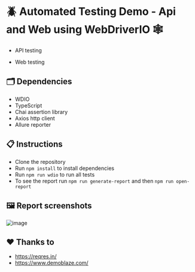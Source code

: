 # 🪲 Automated Testing Demo - Api and Web using WebDriverIO 🕸

- API testing

- Web testing


## 🗂 Dependencies
- WDIO
- TypeScript
- Chai assertion library
- Axios http client
- Allure reporter

## 📋 Instructions
- Clone the repository
- Run `npm install` to install dependencies
- Run `npm run wdio` to run all tests
- To see the report run `npm run generate-report` and then `npm run open-report`

## 🖼 Report screenshots
![image](https://github.com/user-attachments/assets/d2741429-5287-4206-a7d8-ae8389b98b73)

## ❤️ Thanks to
- https://reqres.in/
- https://www.demoblaze.com/
